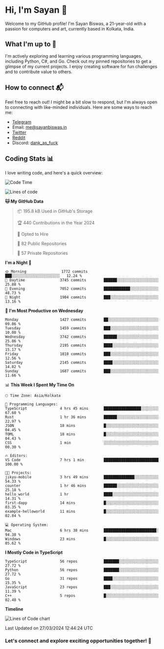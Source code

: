 # Hi, I'm Sayan 👋

Welcome to my GitHub profile! I'm Sayan Biswas, a 21-year-old with a passion for computers and art, currently based in Kolkata, India.

## What I'm up to 🚀

I'm actively exploring and learning various programming languages, including Python, C#, and Go. Check out my pinned repositories to get a glimpse of my current projects. I enjoy creating software for fun challenges and to contribute value to others.

## How to connect 📬

Feel free to reach out! I might be a bit slow to respond, but I'm always open to connecting with like-minded individuals. Here are some ways to reach me:

- [Telegram](https://t.me/dank_as_fuck)
- Email: [me@sayanbiswas.in](mailto:me@sayanbiswas.in)
- [Twitter](https://twitter.com/TheDankDel)
- [Reddit](https://www.reddit.com/user/dank_as_fuck_/)
- Discord: [dank_as_fuck](https://discordapp.com/users/506536929152466945)

## Coding Stats 📊

I love writing code, and here's a quick overview:

<!--START_SECTION:waka-->
![Code Time](http://img.shields.io/badge/Code%20Time-1%2C579%20hrs%2044%20mins-blue)

![Lines of code](https://img.shields.io/badge/From%20Hello%20World%20I%27ve%20Written-7.9%20million%20lines%20of%20code-blue)

**🐱 My GitHub Data** 

> 📦 195.8 kB Used in GitHub's Storage 
 > 
> 🏆 440 Contributions in the Year 2024
 > 
> 💼 Opted to Hire
 > 
> 📜 82 Public Repositories 
 > 
> 🔑 57 Private Repositories 
 > 
**I'm a Night 🦉** 

```text
🌞 Morning                1772 commits        ███░░░░░░░░░░░░░░░░░░░░░░   12.24 % 
🌆 Daytime                3745 commits        ██████░░░░░░░░░░░░░░░░░░░   25.88 % 
🌃 Evening                7052 commits        ████████████░░░░░░░░░░░░░   48.73 % 
🌙 Night                  1904 commits        ███░░░░░░░░░░░░░░░░░░░░░░   13.16 % 
```
📅 **I'm Most Productive on Wednesday** 

```text
Monday                   1427 commits        ██░░░░░░░░░░░░░░░░░░░░░░░   09.86 % 
Tuesday                  1459 commits        ███░░░░░░░░░░░░░░░░░░░░░░   10.08 % 
Wednesday                3742 commits        ██████░░░░░░░░░░░░░░░░░░░   25.86 % 
Thursday                 2195 commits        ████░░░░░░░░░░░░░░░░░░░░░   15.17 % 
Friday                   1818 commits        ███░░░░░░░░░░░░░░░░░░░░░░   12.56 % 
Saturday                 2145 commits        ████░░░░░░░░░░░░░░░░░░░░░   14.82 % 
Sunday                   1687 commits        ███░░░░░░░░░░░░░░░░░░░░░░   11.66 % 
```


📊 **This Week I Spent My Time On** 

```text
🕑︎ Time Zone: Asia/Kolkata

💬 Programming Languages: 
TypeScript               4 hrs 45 mins       █████████████████░░░░░░░░   67.60 % 
Rust                     1 hr 36 mins        ██████░░░░░░░░░░░░░░░░░░░   22.97 % 
JSON                     18 mins             █░░░░░░░░░░░░░░░░░░░░░░░░   04.45 % 
TOML                     18 mins             █░░░░░░░░░░░░░░░░░░░░░░░░   04.43 % 
CSS                      1 min               ░░░░░░░░░░░░░░░░░░░░░░░░░   00.30 % 

🔥 Editors: 
VS Code                  7 hrs 1 min         █████████████████████████   100.00 % 

🐱‍💻 Projects: 
jikyu-mobile             3 hrs 49 mins       ██████████████░░░░░░░░░░░   54.33 % 
counter                  1 hr 46 mins        ██████░░░░░░░░░░░░░░░░░░░   25.18 % 
hello_world              1 hr                ████░░░░░░░░░░░░░░░░░░░░░   14.31 % 
first-dapp               14 mins             █░░░░░░░░░░░░░░░░░░░░░░░░   03.35 % 
example-helloworld       11 mins             █░░░░░░░░░░░░░░░░░░░░░░░░   02.84 % 

💻 Operating System: 
Mac                      6 hrs 38 mins       ████████████████████████░   94.38 % 
Windows                  23 mins             █░░░░░░░░░░░░░░░░░░░░░░░░   05.62 % 
```

**I Mostly Code in TypeScript** 

```text
TypeScript               56 repos            ███████░░░░░░░░░░░░░░░░░░   27.72 % 
Python                   56 repos            ███████░░░░░░░░░░░░░░░░░░   27.72 % 
Go                       31 repos            ████░░░░░░░░░░░░░░░░░░░░░   15.35 % 
JavaScript               23 repos            ███░░░░░░░░░░░░░░░░░░░░░░   11.39 % 
C++                      5 repos             █░░░░░░░░░░░░░░░░░░░░░░░░   02.48 % 
```



**Timeline**

![Lines of Code chart](https://raw.githubusercontent.com/Dank-del/Dank-del/main/assets/bar_graph.png)


 Last Updated on 27/03/2024 12:44:24 UTC
<!--END_SECTION:waka-->

### Let's connect and explore exciting opportunities together! 🚀
